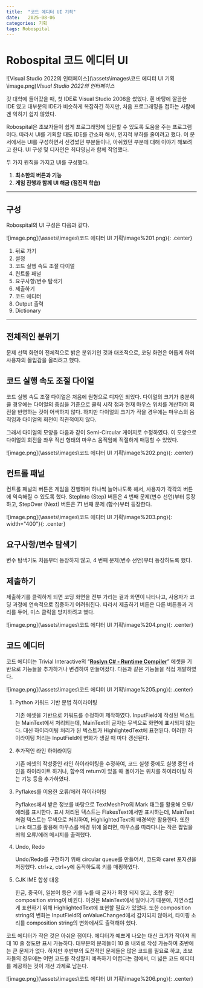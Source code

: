 ```yaml
---
title:  "코드 에디터 UI 기획"
date:   2025-08-06
categories: 기획
tags: Robospital
---
```


# Robospital  코드 에디터 UI

![Visual Studio 2022의 인터페이스](\assets\images\코드 에디터 UI 기획\image.png)*Visual Studio 2022의 인터페이스*

갓 대학에 들어갔을 때, 첫 IDE로 Visual Studio 2008을 썼었다. 흰 바탕에 깔끔한 IDE 였고 대부분의 IDE가 비슷하게 복잡하긴 하지만, 처음 프로그래밍을 접하는 사람에겐 익히기 쉽지 않았다.

Robospital은 초보자들이 쉽게 프로그래밍에 입문할 수 있도록 도움을 주는 프로그램이다. 따라서 UI를 기획할 때도 IDE를 간소화 해서, 인지적 부하를 줄이려고 했다. 이 문서에서는 UI를 구성하면서 신경썼던 부분들이나, 아쉬웠던 부분에 대해 이야기 해보려고 한다. UI 구성 및 디자인은 최다영님과 함께 작업했다. 

두 가지 원칙을 가지고 UI를 구성했다. 

1. **최소한의 버튼과 기능**
2. **게임 진행과 함께 UI 해금 (점진적 학습)**

---

## 구성

Robospital의 UI 구성은 다음과 같다.

![image.png](\assets\images\코드 에디터 UI 기획\image%201.png){: .center}

1. 뒤로 가기
2. 설정
3. 코드 실행 속도 조절 다이얼
4. 컨트롤 패널
5. 요구사항/변수 탐색기
6. 제출하기
7. 코드 에디터
8. Output 출력
9. Dictionary

---

## 전체적인 분위기

문제 선택 화면이 전체적으로 밝은 분위기인 것과 대조적으로, 코딩 화면은 어둡게 하여 사용자의 몰입감을 올리려고 했다. 

## 코드 실행 속도 조절 다이얼

코드 실행 속도 조절 다이얼은 처음에 원형으로 디자인 되었다. 다이얼의 크기가 충분히 클 경우에는 다이얼의 중심을 기준으로 클릭 시작 점과 현재 마우스 위치를 계산하여 회전을 반영하는 것이 어색하지 않다. 하지만 다이얼의 크기가 작을 경우에는 마우스의 움직임과 다이얼의 회전이 직관적이지 않다.

그래서 다이얼의 모양을 다음과 같이 Semi-Circular 게이지로 수정하였다. 이 모양으로 다이얼의 회전을 좌우 직선 형태의 마우스 움직임에 적절하게 매핑할 수 있었다.

![image.png](\assets\images\코드 에디터 UI 기획\image%202.png){: .center}

## 컨트롤 패널

컨트롤 패널의 버튼은 게임을 진행하며 하나씩 늘어나도록 해서, 사용자가 각각의 버튼에 익숙해질 수 있도록 했다. StepInto (Step) 버튼은 4 번째 문제(변수 선언)부터 등장하고, StepOver (Next) 버튼은 71 번째 문제 (함수)부터 등장한다.

![image.png](\assets\images\코드 에디터 UI 기획\image%203.png){: width="400"}{: .center}

## 요구사항/변수 탐색기

변수 탐색기도 처음부터 등장하지 않고, 4 번째 문제(변수 선언)부터 등장하도록 했다.

## 제출하기

제출하기를 클릭하게 되면 코딩 화면을 전부 가리는 결과 화면이 나타나고, 사용자가 코딩 과정에 연속적으로 집중하기 어려워진다. 따라서 제출하기 버튼은 다른 버튼들과 거리를 두어, 미스 클릭을 방지하려고 했다. 

![image.png](\assets\images\코드 에디터 UI 기획\image%204.png){: .center}

## 코드 에디터

코드 에디터는 Trivial Interactive의 “[**Roslyn C# - Runtime Compiler**](https://assetstore.unity.com/packages/tools/integration/roslyn-c-runtime-compiler-142753)” 에셋을 기반으로 기능들을 추가하거나 변경하여 만들어졌다. 다음과 같은 기능들을 직접 개발하였다.

![image.png](\assets\images\코드 에디터 UI 기획\image%205.png){: .center}

1. Python 키워드 기반 문법 하이라이팅
    
    기존 에셋을 기반으로 키워드를 수정하여 제작하였다. InputField에 작성된 텍스트는 MainText에서 처리되는데, MainText의 글자는 무색으로 화면에 표시되지 않는다. 대신 하이라이팅 처리가 된 텍스트가 HighlightedText에 표현된다. 이러한 하이라이팅 처리는 InputField에 변화가 생길 때 마다 갱신된다.
    
2. 추가적인 라인 하이라이팅
    
    기존 에셋의 작성중인 라인 하이라이팅을 수정하여, 코드 실행 중에도 실행 중인 라인을 하이라이트 하거나, 함수의 return이 있을 때 돌아가는 위치를 하이라이팅 하는 기능 등을 추가하였다.
    
3. Pyflakes를 이용한 오류/에러 하이라이팅
    
    Pyflakes에서 받은 정보를 바탕으로 TextMeshPro의 Mark 태그를 활용해 오류/에러를 표시한다. 표시 처리된 텍스트는 FlakesText에서만 표시하는데, MainText처럼 텍스트는 무색으로 처리하여, HighlightedText의 배경색만 활용한다. 또한 Link 태그를 활용해 마우스를 배경 위에 올리면, 마우스를 따라다니는 작은 팝업을 띄워 오류/에러 메시지를 출력했다.
    
4. Undo, Redo
    
    Undo/Redo를 구현하기 위해 circular queue를 만들어서, 코드와 caret 포지션을 저장했다. ctrl+z, ctrl+y에 동작하도록 키를 매핑하였다.
    
5. CJK IME 합성 대응
    
    한글, 중국어, 일본어 등은 키를 누를 때 글자가 확정 되지 않고, 조합 중인 composition string이 바뀐다. 이것은 MainText에서 일어나기 때문에, 자연스럽게 표현하기 위해 HighlightedText에 표현할 필요가 있었다. 또한 composition string의 변화는 InputField의 onValueChanged에서 감지되지 않아서, 타이핑 소리를 composition string의 변화에서도 출력해야 했다.
    

코드 에디터가 작은 것은 아쉬운 점이다. 에디터가 예쁘게 나오는 대신 크기가 작아져 최대 10 줄 정도만 표시 가능하다. 대부분의 문제들이 10 줄 내외로 작성 가능하여 초반에는 큰 문제가 없다. 하지만 후반부의 도전적인 문제들은 많은 코드를 필요로 하고, 초보자들의 경우에는 어떤 코드를 작성할지 예측하기 어렵다는 점에서, 더 넓은 코드 에디터를 제공하는 것이 개선 과제로 남는다.

![image.png](\assets\images\코드 에디터 UI 기획\image%206.png){: .center}